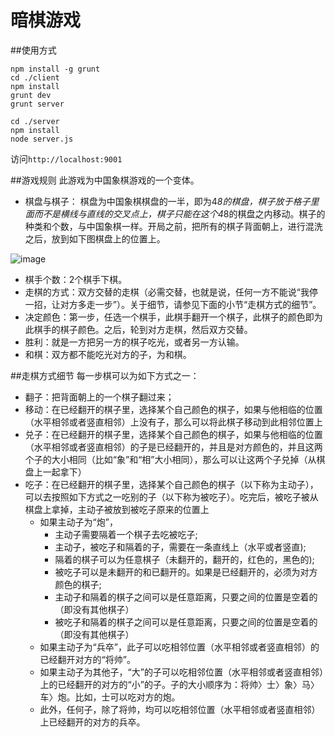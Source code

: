 # 暗棋游戏

##使用方式
```
npm install -g grunt
cd ./client
npm install
grunt dev
grunt server
```
```
cd ./server
npm install
node server.js
```
访问`http://localhost:9001`

##游戏规则
此游戏为中国象棋游戏的一个变体。
- 棋盘与棋子：
棋盘为中国象棋棋盘的一半，即为4*8的棋盘，棋子放于格子里面而不是横线与直线的交叉点上，棋子只能在这个4*8的棋盘之内移动。棋子的种类和个数，与中国象棋一样。开局之前，把所有的棋子背面朝上，进行混洗之后，放到如下图棋盘上的位置上。

![image](https://cloud.githubusercontent.com/assets/16058915/20170375/ea79885e-a766-11e6-8833-e4e21746dc2b.png)
- 棋手个数：2个棋手下棋。
- 走棋的方式：双方交替的走棋（必需交替，也就是说，任何一方不能说“我停一招，让对方多走一步”）。关于细节，请参见下面的小节“走棋方式的细节”。 
- 决定颜色：第一步，任选一个棋手，此棋手翻开一个棋子，此棋子的颜色即为此棋手的棋子颜色。之后，轮到对方走棋，然后双方交替。 
- 胜利：就是一方把另一方的棋子吃光，或者另一方认输。 
- 和棋：双方都不能吃光对方的子，为和棋。

##走棋方式细节
每一步棋可以为如下方式之一： 
- 翻子：把背面朝上的一个棋子翻过来；
- 移动：在已经翻开的棋子里，选择某个自己颜色的棋子，如果与他相临的位置（水平相邻或者竖直相邻）上没有子，那么可以将此棋子移动到此相邻位置上 
- 兑子：在已经翻开的棋子里，选择某个自己颜色的棋子，如果与他相临的位置（水平相邻或者竖直相邻）的子是已经翻开的，并且是对方颜色的，并且这两个子的大小相同（比如“象”和“相”大小相同），那么可以让这两个子兑掉（从棋盘上一起拿下） 
- 吃子：在已经翻开的棋子里，选择某个自己颜色的棋子（以下称为主动子），可以去按照如下方式之一吃别的子（以下称为被吃子）。吃完后，被吃子被从棋盘上拿掉，主动子被放到被吃子原来的位置上 
  - 如果主动子为“炮”，
    - 主动子需要隔着一个棋子去吃被吃子;
    - 主动子，被吃子和隔着的子，需要在一条直线上（水平或者竖直);
    - 隔着的棋子可以为任意棋子（未翻开的，翻开的，红色的，黑色的);
    - 被吃子可以是未翻开的和已翻开的。如果是已经翻开的，必须为对方颜色的棋子;
    - 主动子和隔着的棋子之间可以是任意距离，只要之间的位置是空着的（即没有其他棋子）
    - 被吃子和隔着的棋子之间可以是任意距离，只要之间的位置是空着的（即没有其他棋子）
  - 如果主动子为“兵卒”，此子可以吃相邻位置（水平相邻或者竖直相邻）的已经翻开对方的“将帅”。 
  - 如果主动子为其他子，“大”的子可以吃相邻位置（水平相邻或者竖直相邻）上的已经翻开的对方的“小”的子。子的大小顺序为：将帅〉士〉象〉马〉车〉炮。比如，士可以吃对方的炮。 
  - 此外，任何子，除了将帅，均可以吃相邻位置（水平相邻或者竖直相邻）上已经翻开的对方的兵卒。
